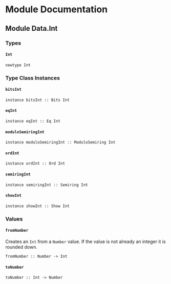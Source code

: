 # Module Documentation

## Module Data.Int

### Types

#### `Int`

    newtype Int


### Type Class Instances

#### `bitsInt`

    instance bitsInt :: Bits Int

#### `eqInt`

    instance eqInt :: Eq Int

#### `moduloSemiringInt`

    instance moduloSemiringInt :: ModuloSemiring Int

#### `ordInt`

    instance ordInt :: Ord Int

#### `semiringInt`

    instance semiringInt :: Semiring Int

#### `showInt`

    instance showInt :: Show Int


### Values

#### `fromNumber`

Creates an `Int` from a `Number` value. If the value is not already an
integer it is rounded down.

    fromNumber :: Number -> Int

#### `toNumber`

    toNumber :: Int -> Number